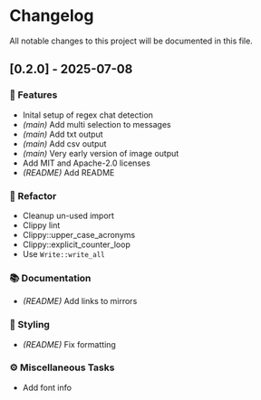 # Changelog

All notable changes to this project will be documented in this file.

## [0.2.0] - 2025-07-08

### 🚀 Features

- Inital setup of regex chat detection
- *(main)* Add multi selection to messages
- *(main)* Add txt output
- *(main)* Add csv output
- *(main)* Very early version of image output
- Add MIT and Apache-2.0 licenses
- *(README)* Add README

### 🚜 Refactor

- Cleanup un-used import
- Clippy lint
- Clippy::upper_case_acronyms
- Clippy::explicit_counter_loop
- Use `Write::write_all`

### 📚 Documentation

- *(README)* Add links to mirrors

### 🎨 Styling

- *(README)* Fix formatting

### ⚙ Miscellaneous Tasks

- Add font info
